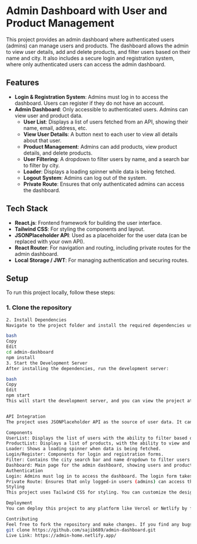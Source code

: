 # Admin Dashboard with User and Product Management

This project provides an admin dashboard where authenticated users (admins) can manage users and products. The dashboard allows the admin to view user details, add and delete products, and filter users based on their name and city. It also includes a secure login and registration system, where only authenticated users can access the admin dashboard.

## Features

- **Login & Registration System**: Admins must log in to access the dashboard. Users can register if they do not have an account.
- **Admin Dashboard**: Only accessible to authenticated users. Admins can view user and product data.
  - **User List**: Displays a list of users fetched from an API, showing their name, email, address, etc.
  - **View User Details**: A button next to each user to view all details about that user.
  - **Product Management**: Admins can add products, view product details, and delete products.
  - **User Filtering**: A dropdown to filter users by name, and a search bar to filter by city.
  - **Loader**: Displays a loading spinner while data is being fetched.
  - **Logout System**: Admins can log out of the system.
  - **Private Route**: Ensures that only authenticated admins can access the dashboard.

## Tech Stack

- **React.js**: Frontend framework for building the user interface.
- **Tailwind CSS**: For styling the components and layout.
- **JSONPlaceholder API**: Used as a placeholder for the user data (can be replaced with your own API).
- **React Router**: For navigation and routing, including private routes for the admin dashboard.
- **Local Storage / JWT**: For managing authentication and securing routes.

## Setup

To run this project locally, follow these steps:

### 1. Clone the repository

```bash
2. Install Dependencies
Navigate to the project folder and install the required dependencies using npm:

bash
Copy
Edit
cd admin-dashboard
npm install
3. Start the Development Server
After installing the dependencies, run the development server:

bash
Copy
Edit
npm start
This will start the development server, and you can view the project at http://localhost:3000.


API Integration
The project uses JSONPlaceholder API as the source of user data. It can be replaced with your own API by modifying the /utils/api.js file. The users are fetched from https://jsonplaceholder.typicode.com/users, and products are fetched from a placeholder (you can replace it with your real products API).

Components
UserList: Displays the list of users with the ability to filter based on city and name.
ProductList: Displays a list of products, with the ability to view and delete products.
Loader: Shows a loading spinner when data is being fetched.
Login/Register: Components for login and registration forms.
Filter: Contains the city search bar and name dropdown to filter users.
Dashboard: Main page for the admin dashboard, showing users and products.
Authentication
Login: Admins must log in to access the dashboard. The login form takes a username and password and saves the authenticated user in local storage.
Private Route: Ensures that only logged-in users (admins) can access the dashboard.
Styling
This project uses Tailwind CSS for styling. You can customize the design in tailwind.config.js or in individual components.

Deployment
You can deploy this project to any platform like Vercel or Netlify by following their documentation.

Contributing
Feel free to fork the repository and make changes. If you find any bugs or have suggestions, please open an issue or create a pull request.
git clone https://github.com/sajib689/admin-dashboard.git
Live Link: https://admin-home.netlify.app/